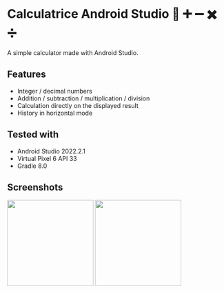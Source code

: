 # Calculatrice Android Studio :iphone: :heavy_plus_sign: :heavy_minus_sign: :heavy_multiplication_x: :heavy_division_sign:

A simple calculator made with Android Studio.

## Features
- Integer / decimal numbers
- Addition / subtraction / multiplication / division
- Calculation directly on the displayed result
- History in horizontal mode

## Tested with
- Android Studio 2022.2.1
- Virtual Pixel 6 API 33
- Gradle 8.0

## Screenshots
<p float="left">
	<img src="https://user-images.githubusercontent.com/46789972/234030684-a1e4571f-2e9a-4b76-a34e-29689e964f89.png" width="200"/>
	<img src="https://user-images.githubusercontent.com/46789972/234030826-9f8fa2da-5fb8-4f4b-bac5-00ff7cffca6b.png" height="200"/>
</p>
